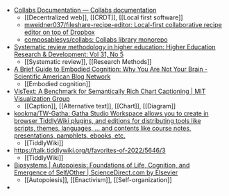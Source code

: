 - [Collabs Documentation — Collabs documentation](https://collabs.readthedocs.io/en/latest/)
	- [[Decentralized web]], [[CRDT]], [[Local first software]]
	- [mweidner037/fileshare-recipe-editor: Local-first collaborative recipe editor on top of Dropbox](https://github.com/mweidner037/fileshare-recipe-editor/)
	- [composablesys/collabs: Collabs library monorepo](https://github.com/composablesys/collabs/tree/master)
- [Systematic review methodology in higher education: Higher Education Research & Development: Vol 31, No 5](https://www.tandfonline.com/doi/abs/10.1080/07294360.2012.702735?journalCode=cher20)
	- [[Systematic review]], [[Research Methods]]
- [A Brief Guide to Embodied Cognition: Why You Are Not Your Brain - Scientific American Blog Network](https://blogs.scientificamerican.com/guest-blog/a-brief-guide-to-embodied-cognition-why-you-are-not-your-brain/)
	- [[Embodied cognition]]
- [VisText: A Benchmark for Semantically Rich Chart Captioning | MIT Visualization Group](https://vis.csail.mit.edu/pubs/vistext/)
	- [[Caption]], [[Alternative text]], [[Chart]], [[Diagram]]
- [kookma/TW-Gatha: Gatha Studio Workspace allows you to create in browser TiddlyWiki plugins, and editions for distributing tools like scripts, themes, languages, ... and contents like course notes, presentations, pamphlets, ebooks, etc.](https://github.com/kookma/TW-Gatha)
	- [[TiddlyWiki]]
- https://talk.tiddlywiki.org/t/favorites-of-2022/5646/3
	- [[TiddlyWiki]]
- [Biosystems | Autopoiesis: Foundations of Life, Cognition, and Emergence of Self/Other | ScienceDirect.com by Elsevier](https://www.sciencedirect.com/journal/biosystems/special-issue/109W2D2X1WF)
	- [[Autopoiesis]], [[Enactivism]], [[Self-organization]]
-